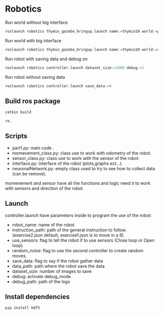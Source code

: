# Robotics

Run world without big interface 

```python 
roslaunch robotics thymio_gazebo_bringup.launch name:=thymio10 world:=pink_hall gui:=false
```
Run world with big interface

```python
roslaunch robotics thymio_gazebo_bringup.launch name:=thymio10 world:=arena gui:=true
```

Run robot with saving data and debug on

```python
roslaunch robotics controller.launch dataset_size:=1000 debug:=1
```
Run robot without saving data

```python
roslaunch robotics controller.launch save_data:=0 
```

## Build ros package

```python
catkin build
```

```python
re.
```

## Scripts

* part1.py: main code .
* momevement_class.py: class use to work with odometry of the robot.
* sensor_class.py: class use to work with the sensor of the robot.
* interface.py: interface of the robot (plots,graphs ect...).
* neuronalNetwork.py: empty class used to try to see how to collect data (can be remove).

momevement and sensor have all the functions and logic need it to work with sensors and direction of the robot.

## Launch 

controller.launch have parameters inside to program the use of the robot:
* robot_name: name of the robot.
* instruction_path: path of the general instruction to follow. (exercise2.json default, exercise1.json is to move in a 8).
* use_sensors: flag to tell the robot if to use sensors (Close loop or Open loop).
* random_noise: flag to use the second controller to create random moves.
* save_data: flag to say if the robot gather data
* data_path: path where the robot save the data
* dataset_size: number of images to save
* debug: activate debug_mode
* debug_path: path of the logs

## Install dependencies

```python
pip install hdf5 
```


